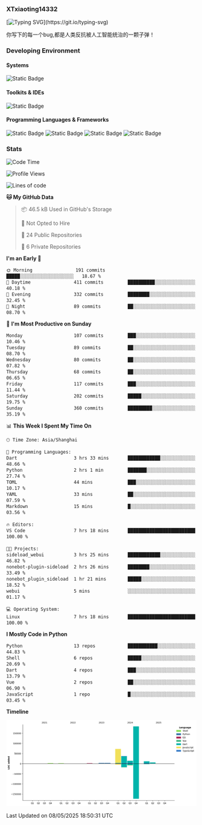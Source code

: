 ### XTxiaoting14332

[![Typing SVG](https://readme-typing-svg.herokuapp.com?font=JetBrians+Mono&pause=1000&random=false&width=435&lines=Hello+World!)](https://git.io/typing-svg)

你写下的每一个bug,都是人类反抗被人工智能统治的一颗子弹！

### Developing Environment

#### Systems

![Static Badge](https://img.shields.io/badge/Ubuntu-%20?style=flat-square&logo=ubuntu&logoColor=white&color=E34F26)

#### Toolkits & IDEs

![Static Badge](https://img.shields.io/badge/Visual%20Studio%20Code-%20?style=flat-square&logo=visualstudiocode&logoColor=white&color=blue)

#### Programming Languages & Frameworks

![Static Badge](https://img.shields.io/badge/Dart-%20?style=flat-square&logo=dart&logoColor=white&color=0175C2)
![Static Badge](https://img.shields.io/badge/Flutter-%20?style=flat-square&logo=flutter&logoColor=white&color=02569B)
![Static Badge](https://img.shields.io/badge/Python-%20?style=flat-square&logo=python&logoColor=white&color=E7A781)
![Static Badge](https://img.shields.io/badge/Bash%20Shell-%20?style=flat-square&logo=shell&logoColor=white&color=49D868)

### Stats

<!--START_SECTION:waka-->
![Code Time](http://img.shields.io/badge/Code%20Time-336%20hrs%2046%20mins-blue)

![Profile Views](http://img.shields.io/badge/Profile%20Views-0-blue)

![Lines of code](https://img.shields.io/badge/From%20Hello%20World%20I%27ve%20Written-334.3%20thousand%20lines%20of%20code-blue)

**🐱 My GitHub Data** 

> 📦 46.5 kB Used in GitHub's Storage 
 > 
> 🚫 Not Opted to Hire
 > 
> 📜 24 Public Repositories 
 > 
> 🔑 6 Private Repositories 
 > 
**I'm an Early 🐤** 

```text
🌞 Morning                191 commits         █████░░░░░░░░░░░░░░░░░░░░   18.67 % 
🌆 Daytime                411 commits         ██████████░░░░░░░░░░░░░░░   40.18 % 
🌃 Evening                332 commits         ████████░░░░░░░░░░░░░░░░░   32.45 % 
🌙 Night                  89 commits          ██░░░░░░░░░░░░░░░░░░░░░░░   08.70 % 
```
📅 **I'm Most Productive on Sunday** 

```text
Monday                   107 commits         ███░░░░░░░░░░░░░░░░░░░░░░   10.46 % 
Tuesday                  89 commits          ██░░░░░░░░░░░░░░░░░░░░░░░   08.70 % 
Wednesday                80 commits          ██░░░░░░░░░░░░░░░░░░░░░░░   07.82 % 
Thursday                 68 commits          ██░░░░░░░░░░░░░░░░░░░░░░░   06.65 % 
Friday                   117 commits         ███░░░░░░░░░░░░░░░░░░░░░░   11.44 % 
Saturday                 202 commits         █████░░░░░░░░░░░░░░░░░░░░   19.75 % 
Sunday                   360 commits         █████████░░░░░░░░░░░░░░░░   35.19 % 
```


📊 **This Week I Spent My Time On** 

```text
🕑︎ Time Zone: Asia/Shanghai

💬 Programming Languages: 
Dart                     3 hrs 33 mins       ████████████░░░░░░░░░░░░░   48.66 % 
Python                   2 hrs 1 min         ███████░░░░░░░░░░░░░░░░░░   27.74 % 
TOML                     44 mins             ███░░░░░░░░░░░░░░░░░░░░░░   10.17 % 
YAML                     33 mins             ██░░░░░░░░░░░░░░░░░░░░░░░   07.59 % 
Markdown                 15 mins             █░░░░░░░░░░░░░░░░░░░░░░░░   03.56 % 

🔥 Editors: 
VS Code                  7 hrs 18 mins       █████████████████████████   100.00 % 

🐱‍💻 Projects: 
sideload_webui           3 hrs 25 mins       ████████████░░░░░░░░░░░░░   46.82 % 
nonebot-plugin-sideload  2 hrs 26 mins       ████████░░░░░░░░░░░░░░░░░   33.49 % 
nonebot_plugin_sideload  1 hr 21 mins        █████░░░░░░░░░░░░░░░░░░░░   18.52 % 
webui                    5 mins              ░░░░░░░░░░░░░░░░░░░░░░░░░   01.17 % 

💻 Operating System: 
Linux                    7 hrs 18 mins       █████████████████████████   100.00 % 
```

**I Mostly Code in Python** 

```text
Python                   13 repos            ███████████░░░░░░░░░░░░░░   44.83 % 
Shell                    6 repos             █████░░░░░░░░░░░░░░░░░░░░   20.69 % 
Dart                     4 repos             ███░░░░░░░░░░░░░░░░░░░░░░   13.79 % 
Vue                      2 repos             ██░░░░░░░░░░░░░░░░░░░░░░░   06.90 % 
JavaScript               1 repo              █░░░░░░░░░░░░░░░░░░░░░░░░   03.45 % 
```



**Timeline**

![Lines of Code chart](https://raw.githubusercontent.com/XTxiaoting14332/XTxiaoting14332/main/assets/bar_graph.png)


 Last Updated on 08/05/2025 18:50:31 UTC
<!--END_SECTION:waka-->